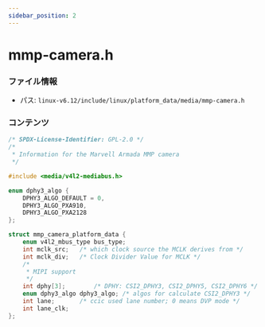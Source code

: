 ```yaml
---
sidebar_position: 2
---
```

# mmp-camera.h

### ファイル情報

- パス: `linux-v6.12/include/linux/platform_data/media/mmp-camera.h`

### コンテンツ

```h
/* SPDX-License-Identifier: GPL-2.0 */
/*
 * Information for the Marvell Armada MMP camera
 */

#include <media/v4l2-mediabus.h>

enum dphy3_algo {
	DPHY3_ALGO_DEFAULT = 0,
	DPHY3_ALGO_PXA910,
	DPHY3_ALGO_PXA2128
};

struct mmp_camera_platform_data {
	enum v4l2_mbus_type bus_type;
	int mclk_src;	/* which clock source the MCLK derives from */
	int mclk_div;	/* Clock Divider Value for MCLK */
	/*
	 * MIPI support
	 */
	int dphy[3];		/* DPHY: CSI2_DPHY3, CSI2_DPHY5, CSI2_DPHY6 */
	enum dphy3_algo dphy3_algo;	/* algos for calculate CSI2_DPHY3 */
	int lane;		/* ccic used lane number; 0 means DVP mode */
	int lane_clk;
};

```
